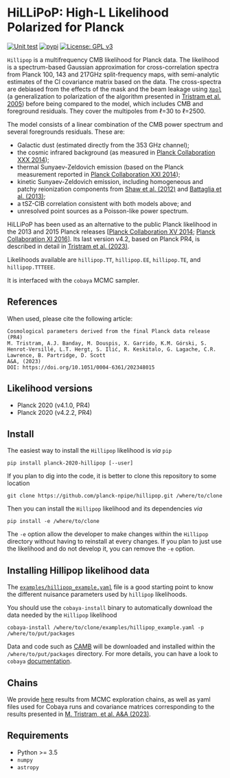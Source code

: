 HiLLiPoP: High-L Likelihood Polarized for Planck
================================================
[![Unit test]( https://img.shields.io/github/actions/workflow/status/planck-npipe/hillipop/testing.yml?branch=master)](https://github.com/planck-npipe/hillipop/actions/workflows/testing.yml)
[![pypi](https://img.shields.io/pypi/v/planck-2020-hillipop)](https://pypi.python.org/pypi/planck-2020-hillipop)
[![License: GPL v3](https://img.shields.io/badge/License-GPLv3-blue.svg)](https://www.gnu.org/licenses/gpl-3.0)


``Hillipop`` is a multifrequency CMB likelihood for Planck data. The likelihood is a spectrum-based
Gaussian approximation for cross-correlation spectra from Planck 100, 143 and 217GHz split-frequency
maps, with semi-analytic estimates of the Cl covariance matrix based on the data. The cross-spectra
are debiased from the effects of the mask and the beam leakage using
[``Xpol``](https://gitlab.in2p3.fr/tristram/Xpol) (a generalization to polarization of the algorithm
presented in [Tristram et al. 2005](https://arxiv.org/abs/astro-ph/0405575)) before being compared
to the model, which includes CMB and foreground residuals. They cover the multipoles from &ell;=30
to &ell;=2500.

The model consists of a linear combination of the CMB power spectrum and several foregrounds
residuals. These are:
- Galactic dust (estimated directly from the 353 GHz channel);
- the cosmic infrared background (as measured in [Planck Collaboration XXX
  2014](https://arxiv.org/abs/1309.0382));
- thermal Sunyaev-Zeldovich emission (based on the Planck measurement reported in [Planck
  Collaboration XXI 2014](https://arxiv.org/abs/1303.5081));
- kinetic Sunyaev-Zeldovich emission, including homogeneous and patchy reionization components from
  [Shaw et al. (2012)](https://arxiv.org/abs/1109.0553) and [Battaglia et
  al. (2013)](https://arxiv.org/abs/1211.2832);
- a tSZ-CIB correlation consistent with both models above; and
- unresolved point sources as a Poisson-like power spectrum.

HiLLiPoP has been used as an alternative to the public Planck likelihood in the 2013 and 2015 Planck
releases [[Planck Collaboration XV 2014](https://arxiv.org/abs/1303.5075); [Planck Collaboration XI
2016](https://arxiv.org/abs/1507.02704)]. Its last version v4.2, based on Planck PR4, is described 
in detail in [Tristram et al. (2023)](https://arxiv.org/abs/2309.10034).

Likelihoods available are ``hillipop.TT``, ``hillipop.EE``, ``hillipop.TE``, and ``hillipop.TTTEEE``.

It is interfaced with the ``cobaya`` MCMC sampler.

References
----------
When used, please cite the following article:
```
Cosmological parameters derived from the final Planck data release (PR4)
M. Tristram, A.J. Banday, M. Douspis, X. Garrido, K.M. Górski, S. Henrot-Versillé, L.T. Hergt, S. Ilić, R. Keskitalo, G. Lagache, C.R. Lawrence, B. Partridge, D. Scott
A&A, (2023)
DOI: https://doi.org/10.1051/0004-6361/202348015
```

Likelihood versions
-------------------

<!-- * Planck 2018 (PR3) -->
* Planck 2020 (v4.1.0, PR4)
* Planck 2020 (v4.2.2, PR4)

Install
-------
The easiest way to install the `Hillipop` likelihood is *via* `pip`

```shell
pip install planck-2020-hillipop [--user]
```

If you plan to dig into the code, it is better to clone this repository to some location

```shell
git clone https://github.com/planck-npipe/hillipop.git /where/to/clone
```

Then you can install the `Hillipop` likelihood and its dependencies *via*

```shell
pip install -e /where/to/clone
```

The ``-e`` option allow the developer to make changes within the `Hillipop` directory without having
to reinstall at every changes. If you plan to just use the likelihood and do not develop it, you can
remove the ``-e`` option.

Installing Hillipop likelihood data
-----------------------------------

The [`examples/hillipop_example.yaml`](examples/hillipop_example.yaml) file is a good starting point to
know the different nuisance parameters used by `hillipop` likelihoods.

You should use the `cobaya-install` binary to automatically download the data needed by the
`Hillipop` likelihood

```shell
cobaya-install /where/to/clone/examples/hillipop_example.yaml -p /where/to/put/packages
```

Data and code such as [CAMB](https://github.com/cmbant/CAMB) will be downloaded and installed within
the ``/where/to/put/packages`` directory. For more details, you can have a look to `cobaya`
[documentation](https://cobaya.readthedocs.io/en/latest/installation_cosmo.html).

Chains
------
We provide [here](https://portal.nersc.gov/cfs/cmb/planck2020/chains) results from MCMC exploration chains, as well as yaml files used for Cobaya runs and covariance matrices corresponding to the results presented in [M. Tristram, et al. A&A (2023)](https://doi.org/10.1051/0004-6361/202348015). 
 
Requirements
------------
* Python >= 3.5
* `numpy`
* `astropy`
